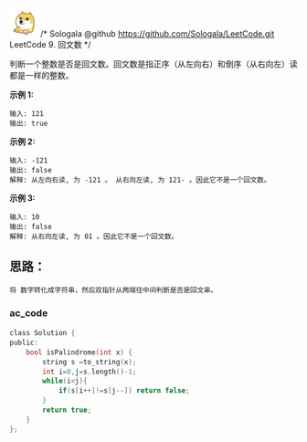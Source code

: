 ![](https://github.com/Sologala/SomeThings/blob/master/face.jpg?raw=true)
/*
    Sologala   @github    https://github.com/Sologala/LeetCode.git
    LeetCode   9. 回文数
*/

判断一个整数是否是回文数。回文数是指正序（从左向右）和倒序（从右向左）读都是一样的整数。

**示例 1:**

```
输入: 121
输出: true
```

**示例 2:**

```
输入: -121
输出: false
解释: 从左向右读, 为 -121 。 从右向左读, 为 121- 。因此它不是一个回文数。
```

**示例 3:**

```
输入: 10
输出: false
解释: 从右向左读, 为 01 。因此它不是一个回文数。
```

## **思路：**

 	将 数字转化成字符串，然后双指针从两端往中间判断是否是回文串。

### **ac_code**

```c
class Solution {
public:
    bool isPalindrome(int x) {
        string s =to_string(x);
        int i=0,j=s.length()-1;
        while(i<j){
            if(s[i++]!=s[j--]) return false;
        }
        return true;
    }
};
```